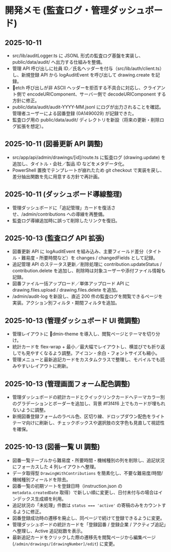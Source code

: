 ﻿# 開発メモ (監査ログ・管理ダッシュボード)

## 2025-10-11
- src/lib/auditLogger.ts に JSONL 形式の監査ログ基盤を実装し、public/data/audit/ へ出力する仕組みを整備。
- 管理 API 呼び出しに社員 ID／氏名ヘッダーを付与（src/lib/auth/client.ts）し、新規登録 API から logAuditEvent を呼び出して drawing.create を記録。
- etch 呼び出しが非 ASCII ヘッダーを拒否する不具合に対応し、クライアント側で encodeURIComponent、サーバー側で decodeURIComponent する方針に修正。
- public/data/audit/audit-YYYY-MM.jsonl にログが出力されることを確認。管理者ユーザーによる図番登録 (0A1490029) が記録できた。
- 監査ログ用の public/data/audit/ ディレクトリを新設（将来の更新・削除ログ拡張を想定）。

## 2025-10-11 (図番更新 API 調整)
- src/app/api/admin/drawings/[id]/route.ts に監査ログ (drawing.update) を追加し、タイトル・会社／製品 ID などをメタデータ化。
- PowerShell 置換でテンプレートが崩れたため git checkout で実装を戻し、差分抽出関数を先に用意する方針で再計画。

## 2025-10-11 (ダッシュボード導線整理)
- 管理ダッシュボードに「追記管理」カードを復活させ、/admin/contributions への導線を再整備。
- 監査ログ導線追加時に誤って削除したリンクを復旧。

## 2025-10-13 (監査ログ API 拡張)
- 図番更新 API に logAuditEvent を組み込み、主要フィールド差分（タイトル・難易度・所要時間など）を changes / changedFields として記録。
- 追記管理 API のステータス更新／削除処理に contribution.updateStatus / contribution.delete を追加し、削除時は対象ユーザーや添付ファイル情報も記録。
- 図番ファイル一括アップロード／単体アップロード API に drawing.files.upload / drawing.files.delete を追加。
- /admin/audit-log を新設し、直近 200 件の監査ログを閲覧できるページを実装。アクション別フィルタ・期間フィルタを追加。

## 2025-10-13 (管理ダッシュボード UI 微調整)
- 管理レイアウトに dmin-theme を導入し、閲覧ページとテーマを切り分け。
- 統計カードを flex-wrap + 最小／最大幅でレイアウトし、横並びでも折り返しでも見やすくなるよう調整。アイコン・余白・フォントサイズも縮小。
- 管理メニューと最新追記カードをカスタムクラスで整理し、モバイルでも読みやすいレイアウトに刷新。

## 2025-10-13 (管理画面フォーム配色調整)
- 管理ダッシュボードの統計カードとクイックリンクカードへテーマカラー別のグラデーションとボーダーを追加し、背景 #f3f4f6 上でもカードが埋もれないように調整。
- 新規図番登録フォームのラベル色、区切り線、ドロップダウン配色をライトテーマ向けに刷新し、チェックボックスや選択肢の文字色も見直して視認性を確保。

## 2025-10-13 (図番一覧 UI 調整)
- 図番一覧テーブルから難易度・所要時間・機械種別の列を削除し、追記状況にフォーカスした 4 列レイアウトへ整理。
- データ取得型 `DrawingWithContributions` を簡素化し、不要な難易度/時間/機械種別フィールドを除去。
- 図番一覧の初期ソートを登録日時（instruction.json の `metadata.createdDate` 取得）で新しい順に変更し、日付未付与の場合はインデックス生成順を利用。
- 追記状況の「未処理」件数は `status === 'active'` の寄稿のみをカウントするように修正。
- 図番登録成功時の遷移を廃止し、同ページで続けて登録できるように変更。
- 管理ダッシュボードの統計カードを「登録図番 / 登録企業 / アクティブ追記」へ整理し、Active 追記総数を表示。
- 最新追記カードをクリックした際の遷移先を閲覧ページから編集ページ (`/admin/drawings/[drawingNumber]/edit`) に変更。
